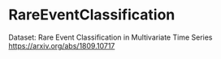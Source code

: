 # RareEventClassification
Dataset: Rare Event Classification in Multivariate Time Series https://arxiv.org/abs/1809.10717
